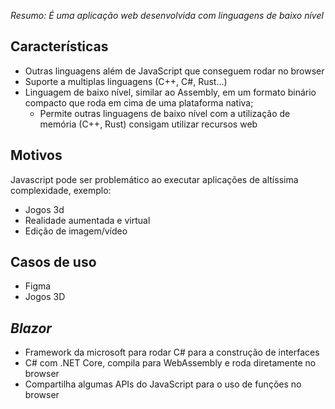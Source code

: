 *Resumo: É uma aplicação web desenvolvida com linguagens de baixo nível*

## Características
* Outras linguagens além de JavaScript que conseguem rodar no browser
* Suporte a multiplas linguagens (C++, C#, Rust...)
* Linguagem de baixo nível, similar ao Assembly, em um formato binário compacto que roda em cima de uma plataforma nativa;
	* Permite outras linguagens de baixo nível com a utilização de memória (C++, Rust) consigam utilizar recursos web

## Motivos

Javascript pode ser problemático ao executar aplicações de altíssima complexidade, exemplo:
* Jogos 3d
* Realidade aumentada e virtual
* Edição de imagem/vídeo

## Casos de uso
* Figma
* Jogos 3D

## *Blazor*

* Framework da microsoft para rodar C# para a construção de interfaces
* C# com .NET Core, compila para WebAssembly e roda diretamente no browser
* Compartilha algumas APIs do JavaScript para o uso de funções no browser
